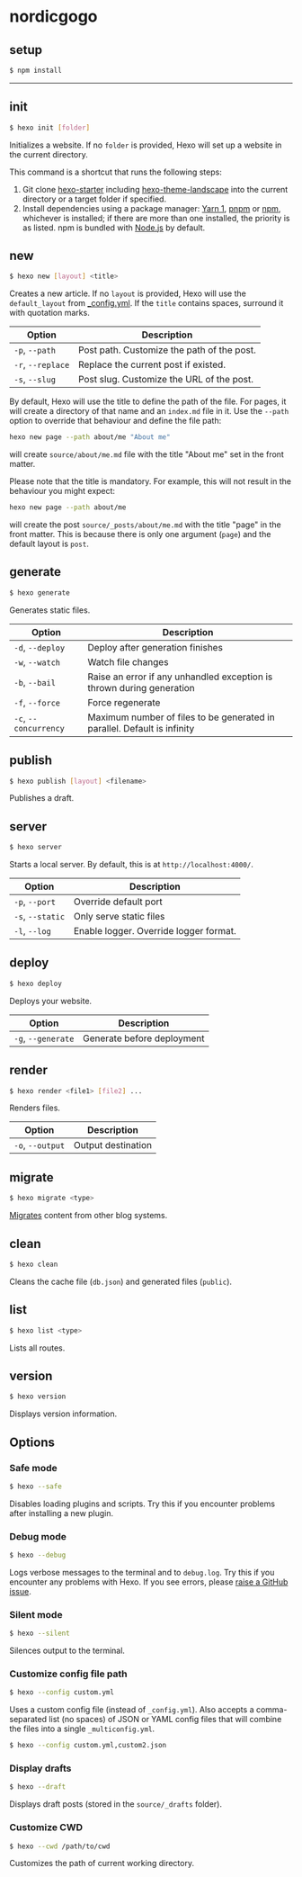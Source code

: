 # nordicgogo

## setup

``` bash
$ npm install
```

---

## init

``` bash
$ hexo init [folder]
```

Initializes a website. If no `folder` is provided, Hexo will set up a website in the current directory.

This command is a shortcut that runs the following steps:

1. Git clone [hexo-starter](https://github.com/hexojs/hexo-starter) including [hexo-theme-landscape](https://github.com/hexojs/hexo-theme-landscape) into the current directory or a target folder if specified.
2. Install dependencies using a package manager: [Yarn 1](https://classic.yarnpkg.com/lang/en/), [pnpm](https://pnpm.js.org) or [npm](https://docs.npmjs.com/cli/install), whichever is installed; if there are more than one installed, the priority is as listed. npm is bundled with [Node.js](/docs/#Install-Node-js) by default.

## new

``` bash
$ hexo new [layout] <title>
```

Creates a new article. If no `layout` is provided, Hexo will use the `default_layout` from [_config.yml](configuration.html). If the `title` contains spaces, surround it with quotation marks.

Option | Description
--- | ---
`-p`, `--path` | Post path. Customize the path of the post.
`-r`, `--replace` | Replace the current post if existed.
`-s`, `--slug` | Post slug. Customize the URL of the post.

By default, Hexo will use the title to define the path of the file. For pages, it will create a directory of that name and an `index.md` file in it. Use the `--path` option to override that behaviour and define the file path:

```bash
hexo new page --path about/me "About me"
```

will create `source/about/me.md` file with the title "About me" set in the front matter.

Please note that the title is mandatory. For example, this will not result in the behaviour you might expect:

```bash
hexo new page --path about/me
```

will create the post `source/_posts/about/me.md` with the title "page" in the front matter. This is because there is only one argument (`page`) and the default layout is `post`.

## generate

``` bash
$ hexo generate
```

Generates static files.

Option | Description
--- | ---
`-d`, `--deploy` | Deploy after generation finishes
`-w`, `--watch` | Watch file changes
`-b`, `--bail` | Raise an error if any unhandled exception is thrown during generation
`-f`, `--force` | Force regenerate
`-c`, `--concurrency` | Maximum number of files to be generated in parallel. Default is infinity

## publish

``` bash
$ hexo publish [layout] <filename>
```

Publishes a draft.

## server

``` bash
$ hexo server
```

Starts a local server. By default, this is at `http://localhost:4000/`.

Option | Description
--- | ---
`-p`, `--port` | Override default port
`-s`, `--static` | Only serve static files
`-l`, `--log` | Enable logger. Override logger format.

## deploy

``` bash
$ hexo deploy
```

Deploys your website.

Option | Description
--- | ---
`-g`, `--generate` | Generate before deployment

## render

``` bash
$ hexo render <file1> [file2] ...
```

Renders files.

Option | Description
--- | ---
`-o`, `--output` | Output destination

## migrate

``` bash
$ hexo migrate <type>
```

[Migrates](migration.html) content from other blog systems.

## clean

``` bash
$ hexo clean
```

Cleans the cache file (`db.json`) and generated files (`public`).

## list

``` bash
$ hexo list <type>
```

Lists all routes.

## version

``` bash
$ hexo version
```

Displays version information.

## Options

### Safe mode

``` bash
$ hexo --safe
```

Disables loading plugins and scripts. Try this if you encounter problems after installing a new plugin.

### Debug mode

``` bash
$ hexo --debug
```

Logs verbose messages to the terminal and to `debug.log`. Try this if you encounter any problems with Hexo. If you see errors, please [raise a GitHub issue](https://github.com/hexojs/hexo/issues/new).

### Silent mode

``` bash
$ hexo --silent
```

Silences output to the terminal.

### Customize config file path

``` bash
$ hexo --config custom.yml
```

Uses a custom config file (instead of `_config.yml`). Also accepts a comma-separated list (no spaces) of JSON or YAML config files that will combine the files into a single `_multiconfig.yml`.

``` bash
$ hexo --config custom.yml,custom2.json
```

### Display drafts

``` bash
$ hexo --draft
```

Displays draft posts (stored in the `source/_drafts` folder).

### Customize CWD

``` bash
$ hexo --cwd /path/to/cwd
```

Customizes the path of current working directory.
